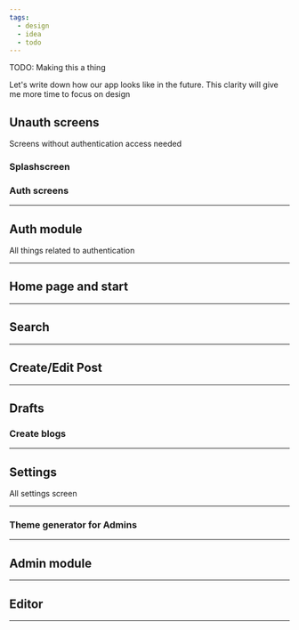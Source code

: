 ```yaml
---
tags:
  - design
  - idea
  - todo
---
```

TODO: Making this a thing

Let's write down how our app looks like in the future. This clarity will give me more time to focus on design
## Unauth screens
Screens without authentication access needed
### Splashscreen

### Auth screens

---
## Auth module
All things related to authentication

---
## Home page and start

---
## Search

---
## Create/Edit Post

---
## Drafts
### Create blogs
---
## Settings
All settings screen

---
### Theme generator for Admins 
---
## Admin module
---
## Editor
---